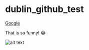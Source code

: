 # dublin_github_test
[Google](https://www.google.com/)

That is so funny! :joy:

![alt text](butterfly.jpeg)


